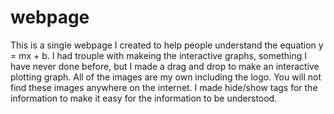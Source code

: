 # webpage
This is a single webpage I created to help people understand the equation y = mx + b. I had trouple with makeing the interactive graphs, something I have never done before, but I made a drag and drop to make an interactive plotting graph. All of the images are my own including the logo. You will not find these images anywhere on the internet. I made hide/show tags for the information to make it easy for the information to be understood.
